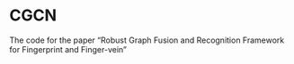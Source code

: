 # CGCN
The code for the paper “Robust Graph Fusion and Recognition Framework for Fingerprint and Finger-vein”
